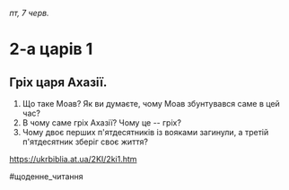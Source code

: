 
_пт, 7 черв._

# 2-а царів 1

## Гріх царя Ахазії.
1. Що таке Моав? Як ви думаєте, чому Моав збунтувався саме в цей час?
2. В чому саме гріх Ахазії? Чому це -- гріх?
3. Чому двоє перших п'ятдесятників із вояками загинули, а третій п'ятдесятник зберіг своє життя?

https://ukrbiblia.at.ua/2KI/2ki1.htm

#щоденне_читання
